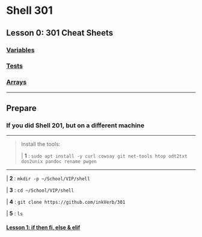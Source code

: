 # Shell 301
## Lesson 0: 301 Cheat Sheets

### [Variables](https://github.com/inkVerb/vip/blob/master/Cheat-Sheets/Variables.md)

### [Tests](https://github.com/inkVerb/vip/blob/master/Cheat-Sheets/Tests.md)

### [Arrays](https://github.com/inkVerb/vip/blob/master/Cheat-Sheets/Arrays.md)

___
## Prepare

### If you did Shell 201, but on a different machine
>
___
> Install the tools:
>
> | **1** : `sudo apt install -y curl cowsay git net-tools htop odt2txt dos2unix pandoc rename pwgen`
___

| **2** : `mkdir -p ~/School/VIP/shell`

| **3** : `cd ~/School/VIP/shell`

| **4** : `git clone https://github.com/inkVerb/301`

| **5** : `ls`

#### [Lesson 1: if then fi, else & elif](https://github.com/inkVerb/vip/blob/master/301-shell/Lesson-01.md)
